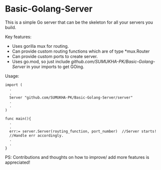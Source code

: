 # Basic-Golang-Server


This is a simple Go server that can be the skeleton for all your servers you build.

Key features:
* Uses gorilla mux for routing. 
* Can provide custom routing functions which are of type \*mux.Router
* Can provide custom ports to create server.
* Uses go.mod, so just include *github.com/SUMUKHA-PK/Basic-Golang-Server* in your imports to get GOing.

Usage:

```
import (
  .
  .
  Server "github.com/SUMUKHA-PK/Basic-Golang-Server/server"
  .
  .
)

func main(){
  .
  .
  err:= server.Server(routing_function, port_number)  //Server starts!
  //Handle err accordingly.
  .
  .
}
```


PS: Contributions and thoughts on how to improve/ add more features is appreciated!
